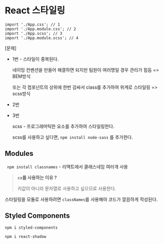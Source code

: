 # React 스타일링



```react
import './App.css'; // 1
import './App.module.css'; // 2
import './App.scss'; // 3
import './App.module.scss'; // 4
```

[문제]

- 1번 - 스타일이 중복된다.

  네이밍 컨벤션을 만들어 해결하면 되지만 팀원이 여러명일 경우 관리가 힘듬 => BEM방식

  또는 각 컴포넌트의 상위에 한번 감싸서 class를 추가하여 위계로 스타일링 => scss방식

- 2번

- 3번

  scss - 프로그래머틱한 요소를 추가하여 스타일링한다.

  scss를 사용하고 싶다면, `npm install node-sass` 를 추가한다.



## Modules

` npm install classnames` - 리액트에서 클래스네임 여러개 사용

> **`cx`를 사용하는 이유 ?**
>
> 키값이 아니라 문자열로 사용하고 싶으므로 사용한다.

스타일링을 모듈로 사용하려면 `classNames`를 사용해야 코드가 깔끔하게 작성된다.



## Styled Components

`npm i styled-components `



`npm i react-shadow  `